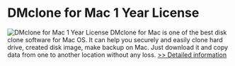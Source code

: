 # DMclone for Mac 1 Year License
![DMclone for Mac 1 Year License](https://mycommerce.akamaized.net/api/pimages/P301011201/BIG/301011201.PNG)
DMclone for Mac is one of the best disk clone software for Mac OS. It can help you securely and easily clone hard drive, created disk image, make backup on Mac. Just download it and copy data from one to another location without any loss.
[>> Detailed information](https://secure.shareit.com/shareit/product.html?productid=301011201&affiliateid=200057808)